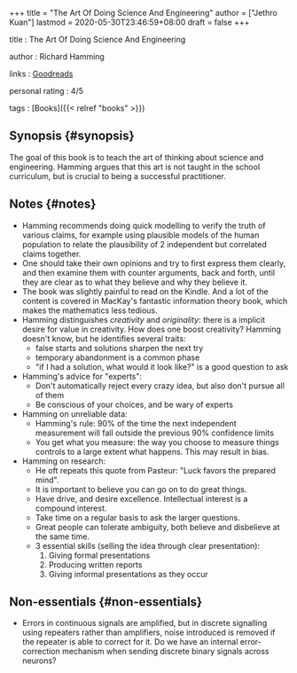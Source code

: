 +++
title = "The Art Of Doing Science And Engineering"
author = ["Jethro Kuan"]
lastmod = 2020-05-30T23:46:59+08:00
draft = false
+++

title
: The Art Of Doing Science And Engineering

author
: Richard Hamming

links
: [Goodreads](https://www.goodreads.com/book/show/530415.The%5FArt%5Fof%5FDoing%5FScience%5Fand%5FEngineering?ac=1&from%5Fsearch=true&qid=JiicJZOxxt&rank=1)

personal rating
: 4/5

tags
: [Books]({{< relref "books" >}})

## Synopsis {#synopsis}

The goal of this book is to teach the art of thinking about science
and engineering. Hamming argues that this art is not taught in the
school curriculum, but is crucial to being a successful practitioner.

## Notes {#notes}

- Hamming recommends doing quick modelling to verify the truth of
  various claims, for example using plausible models of the human
  population to relate the plausibility of 2 independent but
  correlated claims together.
- One should take their own opinions and try to first express them
  clearly, and then examine them with counter arguments, back and
  forth, until they are clear as to what they believe and why they
  believe it.
- The book was slightly painful to read on the Kindle. And a lot of
  the content is covered in MacKay's fantastic information theory
  book, which makes the mathematics less tedious.
- Hamming distinguishes _creativity_ and _originality_: there is a
  implicit desire for value in creativity. How does one boost
  creativity? Hamming doesn't know, but he identifies several traits:
  - false starts and solutions sharpen the next try
  - temporary abandonment is a common phase
  - "if I had a solution, what would it look like?" is a good question
    to ask
- Hamming's advice for "experts":
  - Don't automatically reject every crazy idea, but also don't pursue
    all of them
  - Be conscious of your choices, and be wary of experts
- Hamming on unreliable data:
  - Hamming's rule: 90% of the time the next independent measurement
    will fall outside the previous 90% confidence limits
  - You get what you measure: the way you choose to measure things
    controls to a large extent what happens. This may result in bias.
- Hamming on research:
  - He oft repeats this quote from Pasteur: "Luck favors the prepared mind".
  - It is important to believe you can go on to do great things.
  - Have drive, and desire excellence. Intellectual interest is a
    compound interest.
  - Take time on a regular basis to ask the larger questions.
  - Great people can tolerate ambiguity, both believe and disbelieve
    at the same time.
  - 3 essential skills (selling the idea through clear presentation):
    1.  Giving formal presentations
    2.  Producing written reports
    3.  Giving informal presentations as they occur

## Non-essentials {#non-essentials}

- Errors in continuous signals are amplified, but in discrete
  signalling using repeaters rather than amplifiers, noise introduced
  is removed if the repeater is able to correct for it. Do we have an
  internal error-correction mechanism when sending discrete binary
  signals across neurons?
